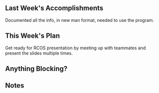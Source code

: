 ## Last Week's Accomplishments
Documented all the info, in new man format, needed to use the program.

## This Week's Plan
Get ready for RCOS presentation by meeting up with teammates and present the slides multiple times.

## Anything Blocking?


## Notes

